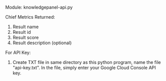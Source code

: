 Module: knowledgepanel-api.py

Chief Metrics Returned:
1. Result name
2. Result id
3. Result score
4. Result description (optional)

For API Key:
1. Create TXT file in same directory as this python program, name the file "api-key.txt". In the file, simply 
enter your Google Cloud Console API key.

